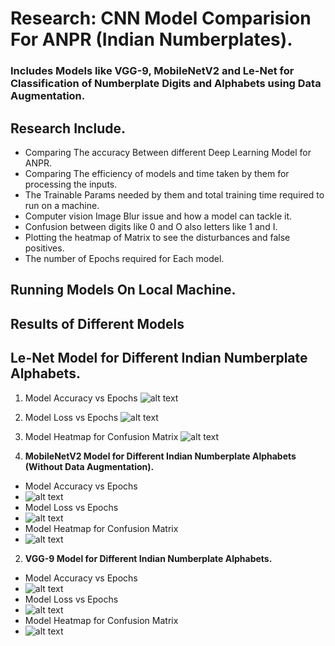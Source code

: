 # Research: CNN Model Comparision For ANPR (Indian Numberplates).
### Includes Models like VGG-9, MobileNetV2 and Le-Net for Classification of Numberplate Digits and Alphabets using Data Augmentation.
## Research Include.
- Comparing The accuracy Between different Deep Learning Model for ANPR.
- Comparing The efficiency of models and time taken by them for processing the inputs.
- The Trainable Params needed by them and total training time required to run on a machine.
- Computer vision Image Blur issue and how a model can tackle it.
- Confusion between digits like 0 and O also letters like 1 and I.
- Plotting the heatmap of Matrix to see the disturbances and false positives.
- The number of Epochs required for Each model.

## Running Models On Local Machine.

## Results of Different Models

## Le-Net Model for Different Indian Numberplate Alphabets.
 1. Model Accuracy vs Epochs
  ![alt text](https://github.com/droidy12527/DeepLearningModelComparision/blob/master/Le-Net%20Acc.jpeg?raw=true)
 2. Model Loss vs Epochs
  ![alt text](https://github.com/droidy12527/DeepLearningModelComparision/blob/master/Le-Net%20Loss.jpeg?raw=true)
 3. Model Heatmap for Confusion Matrix
  ![alt text](https://github.com/droidy12527/DeepLearningModelComparision/blob/master/Le-Net%20Heatmap.jpeg?raw=true)

2. **MobileNetV2 Model for Different Indian Numberplate Alphabets (Without Data Augmentation).**
  - Model Accuracy vs Epochs
  - ![alt text](https://github.com/droidy12527/DeepLearningModelComparision/blob/master/MobileNetV2%20Acc.jpeg?raw=true)
  - Model Loss vs Epochs
  - ![alt text](https://github.com/droidy12527/DeepLearningModelComparision/blob/master/MobileNetV2%20Loss.jpeg?raw=true)
  - Model Heatmap for Confusion Matrix
  - ![alt text](https://github.com/droidy12527/DeepLearningModelComparision/blob/master/MobileNetV2%20Heatmap.jpeg?raw=true)

2. **VGG-9 Model for Different Indian Numberplate Alphabets.**
  - Model Accuracy vs Epochs
  - ![alt text](https://github.com/droidy12527/DeepLearningModelComparision/blob/master/VGG%20Accuracy.jpeg?raw=true)
  - Model Loss vs Epochs
  - ![alt text](https://github.com/droidy12527/DeepLearningModelComparision/blob/master/VGG%20Loss.jpeg?raw=true)
  - Model Heatmap for Confusion Matrix
  - ![alt text](https://github.com/droidy12527/DeepLearningModelComparision/blob/master/VGG%20Heatmap.jpeg?raw=true)
